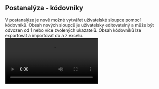 ﻿---
categories: [fenix]
layout: fenix
---
## Postanalýza - kódovníky
V postanalýze je nově možné vytvářet uživatelské sloupce pomocí kódovníků. 
Obsah nových sloupců je uživatelsky editovatelný a může být odvozen od 1 nebo více zvolených ukazatelů. 
Obsah kódovníků lze exportovat a importovat do a z excelu.
<video src="{{site.url}}/data/kodovnik.mp4" type="video/mp4" controls></video>

